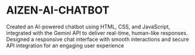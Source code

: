 # AIZEN-AI-CHATBOT
Created an AI-powered chatbot using HTML, CSS, and JavaScript, integrated with the Gemini API to deliver real-time, human-like responses. Designed a responsive chat interface with smooth interactions and secure API integration for an engaging user experience
